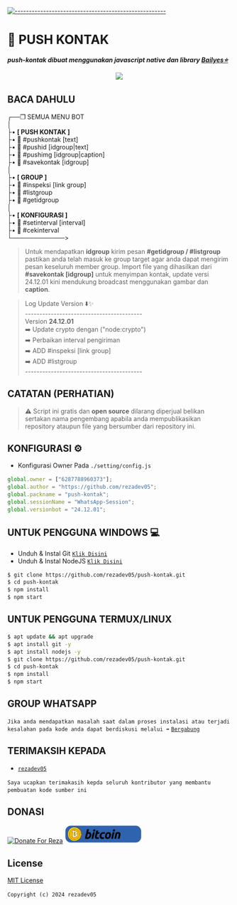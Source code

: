 [![-----------------------------------------------------](https://raw.githubusercontent.com/andreasbm/readme/master/assets/lines/colored.png)](#table-of-contents)

# 🤖 PUSH KONTAK

**_push-kontak dibuat menggunakan javascript native dan library [Bailyes⭐](https://github.com/WhiskeySockets/Baileys)_**

<p align="center">
<img width="" src="https://img.shields.io/github/repo-size/rezadev05/push-kontak?color=green&label=Repo%20Size&style=for-the-badge&logo=appveyor">
</p>

## BACA DAHULU

╭──❒ <b></b>SEMUA MENU BOT</b><br>
│<br>
├• <b>[ PUSH KONTAK ]</b><br>
├• 📌 #pushkontak [text]<br>
├• 📌 #pushid [idgroup|text]<br>
├• 📌 #pushimg [idgroup|caption]<br>
├• 📌 #savekontak [idgroup]<br>
│<br>
├• <b>[ GROUP ]</b><br>
├• 📌 #inspeksi [link group]<br>
├• 📌 #listgroup<br>
├• 📌 #getidgroup<br>
│<br>
├• <b>[ KONFIGURASI ]</b><br>
├• 📌 #setinterval [interval]<br>
├• 📌 #cekinterval<br>
└────────────>

> Untuk mendapatkan <b>idgroup</b> kirim pesan <b>#getidgroup / #listgroup</b> pastikan anda telah masuk ke group target agar anda dapat mengirim pesan keseluruh member group. Import file yang dihasilkan dari <b>#savekontak [idgroup]</b> untuk menyimpan kontak, update versi 24.12.01 kini mendukung broadcast menggunakan gambar dan <b>caption</b>.

> Log Update Version ⬇️✨<br>
> -----------------------------------------<br>
> Version <b>24.12.01</b><br>
> ➡️ Update crypto dengan ("node:crypto")<br>
> ➡️ Perbaikan interval pengiriman<br>
> ➡️ ADD #inspeksi [link group]<br>
> ➡️ ADD #listgroup<br>
> -----------------------------------------<br>

## CATATAN (PERHATIAN)

> **⚠️** Script ini gratis dan <b>open source</b> dilarang diperjual belikan sertakan nama pengembang apabila anda mempublikasikan repository ataupun file yang bersumber dari repository ini.

## KONFIGURASI ⚙️

- Konfigurasi Owner Pada `./setting/config.js`

```ts
global.owner = ["6287788960373"];
global.author = "https://github.com/rezadev05";
global.packname = "push-kontak";
global.sessionName = "WhatsApp-Session";
global.versionbot = "24.12.01";
```

## UNTUK PENGGUNA WINDOWS 💻

- Unduh & Instal Git [`Klik Disini`](https://git-scm.com/downloads)
- Unduh & Instal NodeJS [`Klik Disini`](https://nodejs.org/en/download)

```bash
$ git clone https://github.com/rezadev05/push-kontak.git
$ cd push-kontak
$ npm install
$ npm start
```

## UNTUK PENGGUNA TERMUX/LINUX

```bash
$ apt update && apt upgrade
$ apt install git -y
$ apt install nodejs -y
$ git clone https://github.com/rezadev05/push-kontak.git
$ cd push-kontak
$ npm install
$ npm start
```

## GROUP WHATSAPP

`Jika anda mendapatkan masalah saat dalam proses instalasi atau terjadi kesalahan pada kode anda dapat berdiskusi melalui ➡️` [`Bergabung`](https://chat.whatsapp.com/BmadB1WlzTeHc2N6dTNAfV)

## TERIMAKSIH KEPADA

- [`rezadev05`](https://github.com/rezadev05)

`Saya ucapkan terimakasih kepda seluruh kontributor yang membantu pembuatan kode sumber ini`

## DONASI

<a href="https://saweria.co/rezadev05" target="_blank"><img src="https://user-images.githubusercontent.com/26188697/180601310-e82c63e4-412b-4c36-b7b5-7ba713c80380.png" alt="Donate For Reza" height="41" width="174"></a>
<a href="https://github.com/rezadev05/rezadev05/blob/main/bitcoin.json" target="_blank"><img src="https://github.com/rezadev05/rezadev05/blob/main/assets/bitcoin.png?raw=true" alt="Donate For Reza" height="41" width="174"></a>

## License

[MIT License](https://github.com/rezadev05/Push-Kontak/LICENSE)

`Copyright (c) 2024 rezadev05`
